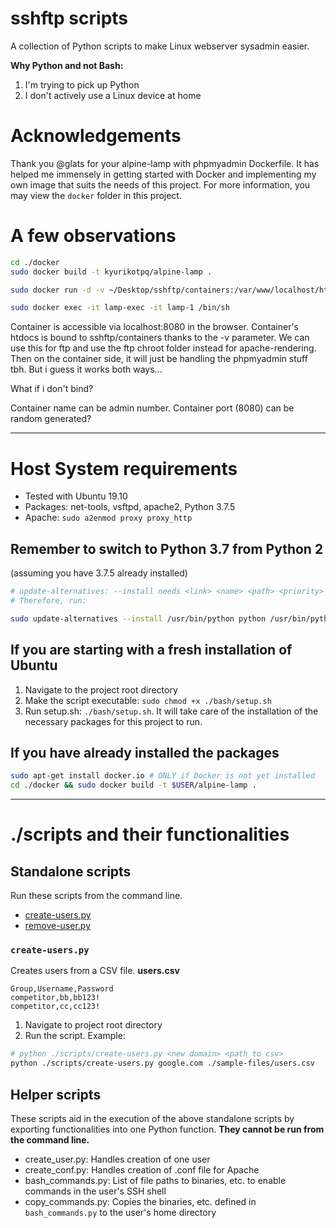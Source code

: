 # sshftp scripts
A collection of Python scripts to make Linux webserver sysadmin easier.

**Why Python and not Bash:** 
1) I'm trying to pick up Python
2) I don't actively use a Linux device at home

# Acknowledgements
Thank you @glats for your alpine-lamp with phpmyadmin Dockerfile. It has helped me immensely in getting started with Docker and implementing my own image that suits the needs of this project. For more information, you may view the `docker` folder in this project.

# A few observations
```bash
cd ./docker
sudo docker build -t kyurikotpq/alpine-lamp .

sudo docker run -d -v ~/Desktop/sshftp/containers:/var/www/localhost/htdocs/ -e MYSQL_ROOT_PASSWORD=lamp-1 -p 8080:80 --name lamp-1 kyurikotpq/alpine-lamp

sudo docker exec -it lamp-exec -it lamp-1 /bin/sh
```
Container is accessible via localhost:8080 in the browser.
Container's htdocs is bound to sshftp/containers thanks to the -v parameter. We can use this for ftp and use the ftp chroot folder instead for apache-rendering. Then on the container side, it will just be handling the phpmyadmin stuff tbh. But i guess it works both ways...

What if i don't bind?

Container name can be admin number.
Container port (8080) can be random generated?

---

# Host System requirements
- Tested with Ubuntu 19.10
- Packages: net-tools, vsftpd, apache2, Python 3.7.5
- Apache: `sudo a2enmod proxy proxy_http`

## Remember to switch to Python 3.7 from Python 2
(assuming you have 3.7.5 already installed)
```bash
# update-alternatives: --install needs <link> <name> <path> <priority>
# Therefore, run:

sudo update-alternatives --install /usr/bin/python python /usr/bin/python3 1
```

## If you are starting with a fresh installation of Ubuntu
1. Navigate to the project root directory
2. Make the script executable: `sudo chmod +x ./bash/setup.sh`
3. Run setup.sh: `./bash/setup.sh`.
It will take care of the installation of the necessary packages for this project to run.

## If you have already installed the packages
```bash
sudo apt-get install docker.io # ONLY if Docker is not yet installed 
cd ./docker && sudo docker build -t $USER/alpine-lamp .
```

---

# ./scripts and their functionalities
## Standalone scripts
Run these scripts from the command line.
- [create-users.py](/#create-users.py)
- [remove-user.py](/#remove-user.py)

### `create-users.py`
Creates users from a CSV file.
**users.csv**
```
Group,Username,Password
competitor,bb,bb123!
competitor,cc,cc123!
```

1. Navigate to project root directory
2. Run the script. Example:
```bash
# python ./scripts/create-users.py <new domain> <path to csv>
python ./scripts/create-users.py google.com ./sample-files/users.csv
```

## Helper scripts
These scripts aid in the execution of the above standalone scripts by exporting functionalities into one Python function. **They cannot be run from the command line.**
- create_user.py: Handles creation of one user
- create_conf.py: Handles creation of .conf file for Apache
- bash_commands.py: List of file paths to binaries, etc. to enable commands in the user's SSH shell
- copy_commands.py: Copies the binaries, etc. defined in `bash_commands.py` to the user's home directory